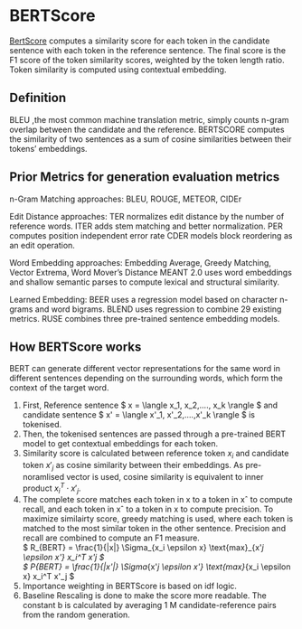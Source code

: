 # BERTScore

[BertScore](https://openreview.net/pdf?id=SkeHuCVFDr) computes a similarity score for each token in the candidate sentence with each token in the reference sentence.
The final score is the F1 score of the token similarity scores, weighted by the token length ratio. Token similarity is computed using contextual embedding.

## Definition

BLEU ,the most common machine translation metric, simply counts n-gram overlap between the candidate and the reference.
BERTSCORE computes the similarity of two sentences as a sum of cosine similarities between their tokens’ embeddings.

## Prior Metrics for generation evaluation metrics

n-Gram Matching approaches: BLEU, ROUGE, METEOR, CIDEr

Edit Distance approaches:
TER normalizes edit distance by the number of reference words.
ITER adds stem matching and better normalization.
PER computes position independent error rate
CDER models block reordering as an edit operation.

Word Embedding approaches: Embedding Average, Greedy Matching, Vector Extrema, Word Mover’s Distance
MEANT 2.0 uses word embeddings and shallow semantic parses to compute lexical and structural similarity.

Learned Embedding:
BEER uses a regression model based on character n-grams and word bigrams.
BLEND uses regression to combine 29 existing metrics.
RUSE combines three pre-trained sentence embedding models.

## How BERTScore works

BERT can generate different vector representations for the same word in different sentences depending on the surrounding words, which form the context of the target word.

1. First, Reference sentence $ x = \langle x_1, x_2,...., x_k \rangle $ and candidate sentence $ x' = \langle x'_1, x'_2,....,x'_k \rangle $ is tokenised.
2. Then, the tokenised sentences are passed through a pre-trained BERT model to get contextual embeddings for each token.
3. Similarity score is calculated between reference token $x_i$ and candidate token $x'_j$ as cosine similarity between their embeddings. As pre-noramlised vector is used, cosine similarity is equivalent to inner product $x_i^T \cdot x'_j$.
4. The complete score matches each token in x to a token in xˆ to compute recall, and each token in xˆ to a token in x to compute precision. To maximize similairty score, greedy matching is used, where each token is matched to the most similar token in the other sentence.
Precision and recall are combined to compute an F1 measure. <br/>
$ R_{BERT} = \frac{1}{|x|} \Sigma_{x_i \epsilon x} \text{max}_{x'_j \epsilon x'} x_i^T x'_j $ <br/>
$ P_{BERT} = \frac{1}{|x'|} \Sigma_{x'_j \epsilon x'} \text{max}_{x_i \epsilon x} x_i^T x'_j $
5. Importance weighting in BERTScore is based on idf logic.
6. Baseline Rescaling is done to make the score more readable. The constant b is calculated by averaging 1 M candidate-reference pairs from the random generation.
